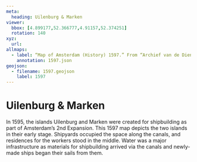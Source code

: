 ```yaml
---
meta:
  heading: Uilenburg & Marken
viewer:
  bbox: [4.899177,52.366777,4.91157,52.374251]
  rotation: 140
xyz:
  url: 
allmaps:
  - label: “Map of Amsterdam (History) 1597.” From “Archief van de Dienst Openbare Werken; Centraal Tekeningen Archief,” Stadsarchief Amsterdam. 1597. Author unknown. Orientation; south-southwest above.
    annotation: 1597.json
geojson:
  - filename: 1597.geojson
    label: 1597
---
```

# Uilenburg & Marken
In 1595, the islands Uilenburg and Marken were created for shipbuilding as part of Amsterdam’s 2nd Expansion. This 1597 map depicts the two islands in their early stage. Shipyards occupied the space along the canals, and residences for the workers stood in the middle. Water was a major infrastructure as materials for shipbuilding arrived via the canals and newly-made ships began their sails from them. 
